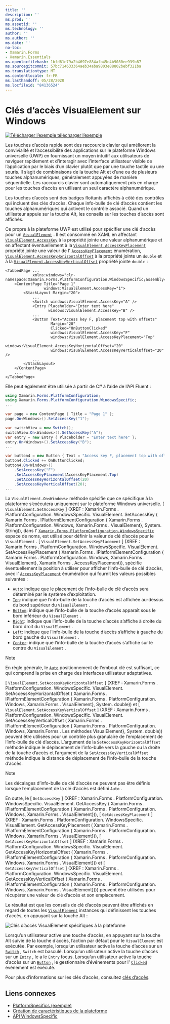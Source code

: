 ```yaml
---
title: ''
description: ''
ms.prod: ''
ms.assetid: ''
ms.technology: ''
author: ''
ms.author: ''
ms.date: ''
no-loc:
- Xamarin.Forms
- Xamarin.Essentials
ms.openlocfilehash: 1bfd61e79a2b4697e884afb45e4b9080ee939b87
ms.sourcegitcommit: 57bc714633364aeb34aba9803e88802bebf321ba
ms.translationtype: MT
ms.contentlocale: fr-FR
ms.lasthandoff: 05/28/2020
ms.locfileid: "84136524"
---
```

# <a name="visualelement-access-keys-on-windows"></a>Clés d’accès VisualElement sur Windows

[![Télécharger ](~/media/shared/download.png) l’exemple télécharger l’exemple](https://docs.microsoft.com/samples/xamarin/xamarin-forms-samples/userinterface-platformspecifics)

Les touches d’accès rapide sont des raccourcis clavier qui améliorent la convivialité et l’accessibilité des applications sur le plateforme Windows universelle (UWP) en fournissant un moyen intuitif aux utilisateurs de naviguer rapidement et d’interagir avec l’interface utilisateur visible de l’application par le biais d’un clavier plutôt que par une touche tactile ou une souris. Il s’agit de combinaisons de la touche Alt et d’une ou de plusieurs touches alphanumériques, généralement appuyées de manière séquentielle. Les raccourcis clavier sont automatiquement pris en charge pour les touches d’accès en utilisant un seul caractère alphanumérique.

Les touches d’accès sont des badges flottants affichés à côté des contrôles qui incluent des clés d’accès. Chaque info-bulle de clé d’accès contient les touches alphanumériques qui activent le contrôle associé. Quand un utilisateur appuie sur la touche Alt, les conseils sur les touches d’accès sont affichés.

Ce propre à la plateforme UWP est utilisé pour spécifier une clé d’accès pour un [`VisualElement`](xref:Xamarin.Forms.VisualElement) . Il est consommé en XAML en affectant [`VisualElement.AccessKey`](xref:Xamarin.Forms.PlatformConfiguration.WindowsSpecific.VisualElement.AccessKeyProperty) à la propriété jointe une valeur alphanumérique et en affectant éventuellement à la [`VisualElement.AccessKeyPlacement`](xref:Xamarin.Forms.PlatformConfiguration.WindowsSpecific.VisualElement.AccessKeyPlacementProperty) propriété jointe une valeur de l' [`AccessKeyPlacement`](xref:Xamarin.Forms.AccessKeyPlacement) énumération, [`VisualElement.AccessKeyHorizontalOffset`](xref:Xamarin.Forms.PlatformConfiguration.WindowsSpecific.VisualElement.AccessKeyHorizontalOffsetProperty) à la propriété jointe un `double` et à la [`VisualElement.AccessKeyVerticalOffset`](xref:Xamarin.Forms.PlatformConfiguration.WindowsSpecific.VisualElement.AccessKeyVerticalOffsetProperty) propriété jointe `double` :

```xaml
<TabbedPage ...
            xmlns:windows="clr-namespace:Xamarin.Forms.PlatformConfiguration.WindowsSpecific;assembly=Xamarin.Forms.Core">
    <ContentPage Title="Page 1"
                 windows:VisualElement.AccessKey="1">
        <StackLayout Margin="20">
            ...
            <Switch windows:VisualElement.AccessKey="A" />
            <Entry Placeholder="Enter text here"
                   windows:VisualElement.AccessKey="B" />
            ...
            <Button Text="Access key F, placement top with offsets"
                    Margin="20"
                    Clicked="OnButtonClicked"
                    windows:VisualElement.AccessKey="F"
                    windows:VisualElement.AccessKeyPlacement="Top"
                    windows:VisualElement.AccessKeyHorizontalOffset="20"
                    windows:VisualElement.AccessKeyVerticalOffset="20" />
            ...
        </StackLayout>
    </ContentPage>
    ...
</TabbedPage>
```

Elle peut également être utilisée à partir de C# à l’aide de l’API Fluent :

```csharp
using Xamarin.Forms.PlatformConfiguration;
using Xamarin.Forms.PlatformConfiguration.WindowsSpecific;
...

var page = new ContentPage { Title = "Page 1" };
page.On<Windows>().SetAccessKey("1");

var switchView = new Switch();
switchView.On<Windows>().SetAccessKey("A");
var entry = new Entry { Placeholder = "Enter text here" };
entry.On<Windows>().SetAccessKey("B");
...

var button4 = new Button { Text = "Access key F, placement top with offsets", Margin = new Thickness(20) };
button4.Clicked += OnButtonClicked;
button4.On<Windows>()
    .SetAccessKey("F")
    .SetAccessKeyPlacement(AccessKeyPlacement.Top)
    .SetAccessKeyHorizontalOffset(20)
    .SetAccessKeyVerticalOffset(20);
...
```

La `VisualElement.On<Windows>` méthode spécifie que ce spécifique à la plateforme s’exécutera uniquement sur le plateforme Windows universelle. [ `VisualElement.SetAccessKey` ] (XREF : Xamarin.Forms . PlatformConfiguration. WindowsSpecific. VisualElement. SetAccessKey ( Xamarin.Forms . IPlatformElementConfiguration { Xamarin.Forms . PlatformConfiguration. Windows, Xamarin.Forms . VisualElement}, System. String)), dans l' [`Xamarin.Forms.PlatformConfiguration.WindowsSpecific`](xref:Xamarin.Forms.PlatformConfiguration.WindowsSpecific) espace de noms, est utilisé pour définir la valeur de clé d’accès pour le `VisualElement` . [ `VisualElement.SetAccessKeyPlacement` ] (XREF : Xamarin.Forms . PlatformConfiguration. WindowsSpecific. VisualElement. SetAccessKeyPlacement ( Xamarin.Forms . IPlatformElementConfiguration { Xamarin.Forms . PlatformConfiguration. Windows, Xamarin.Forms . VisualElement}, Xamarin.Forms . AccessKeyPlacement)), spécifie éventuellement la position à utiliser pour afficher l’info-bulle de clé d’accès, avec l' [`AccessKeyPlacement`](xref:Xamarin.Forms.AccessKeyPlacement) énumération qui fournit les valeurs possibles suivantes :

- [`Auto`](xref:Xamarin.Forms.AccessKeyPlacement.Auto): indique que le placement de l’info-bulle de clé d’accès sera déterminé par le système d’exploitation.
- [`Top`](xref:Xamarin.Forms.AccessKeyPlacement.Top): indique que l’info-bulle de la touche d’accès est affichée au-dessus du bord supérieur du `VisualElement` .
- [`Bottom`](xref:Xamarin.Forms.AccessKeyPlacement.Bottom): indique que l’info-bulle de la touche d’accès apparaît sous le bord inférieur du `VisualElement` .
- [`Right`](xref:Xamarin.Forms.AccessKeyPlacement.Right): indique que l’info-bulle de la touche d’accès s’affiche à droite du bord droit du `VisualElement` .
- [`Left`](xref:Xamarin.Forms.AccessKeyPlacement.Left): indique que l’info-bulle de la touche d’accès s’affiche à gauche du bord gauche du `VisualElement` .
- [`Center`](xref:Xamarin.Forms.AccessKeyPlacement.Center): indique que l’info-bulle de la touche d’accès s’affiche sur le centre du `VisualElement` .

> [!NOTE]
> En règle générale, le [`Auto`](xref:Xamarin.Forms.AccessKeyPlacement.Auto) positionnement de l’embout clé est suffisant, ce qui comprend la prise en charge des interfaces utilisateur adaptatives.

[ `VisualElement.SetAccessKeyHorizontalOffset` ] (XREF : Xamarin.Forms . PlatformConfiguration. WindowsSpecific. VisualElement. SetAccessKeyHorizontalOffset ( Xamarin.Forms . IPlatformElementConfiguration { Xamarin.Forms . PlatformConfiguration. Windows, Xamarin.Forms . VisualElement}, System. double)) et [ `VisualElement.SetAccessKeyVerticalOffset` ] (XREF : Xamarin.Forms . PlatformConfiguration. WindowsSpecific. VisualElement. SetAccessKeyVerticalOffset ( Xamarin.Forms . IPlatformElementConfiguration { Xamarin.Forms . PlatformConfiguration. Windows, Xamarin.Forms . Les méthodes VisualElement}, System. double)) peuvent être utilisées pour un contrôle plus granulaire de l’emplacement de l’info-bulle de clé d’accès. L’argument de la `SetAccessKeyHorizontalOffset` méthode indique le déplacement de l’info-bulle vers la gauche ou la droite de la touche d’accès et l’argument de la `SetAccessKeyVerticalOffset` méthode indique la distance de déplacement de l’info-bulle de la touche d’accès.

>[!NOTE]
> Les décalages d’info-bulle de clé d’accès ne peuvent pas être définis lorsque l’emplacement de la clé d’accès est défini `Auto` .

En outre, le [ `GetAccessKey` ] (XREF : Xamarin.Forms . PlatformConfiguration. WindowsSpecific. VisualElement. GetAccessKey ( Xamarin.Forms . IPlatformElementConfiguration { Xamarin.Forms . PlatformConfiguration. Windows, Xamarin.Forms . VisualElement})), [ `GetAccessKeyPlacement` ] (XREF : Xamarin.Forms . PlatformConfiguration. WindowsSpecific. VisualElement. GetAccessKeyPlacement ( Xamarin.Forms . IPlatformElementConfiguration { Xamarin.Forms . PlatformConfiguration. Windows, Xamarin.Forms . VisualElement})), [ `GetAccessKeyHorizontalOffset` ] (XREF : Xamarin.Forms . PlatformConfiguration. WindowsSpecific. VisualElement. GetAccessKeyHorizontalOffset ( Xamarin.Forms . IPlatformElementConfiguration { Xamarin.Forms . PlatformConfiguration. Windows, Xamarin.Forms . VisualElement})) et [ `GetAccessKeyVerticalOffset` ] (XREF : Xamarin.Forms . PlatformConfiguration. WindowsSpecific. VisualElement. GetAccessKeyVerticalOffset ( Xamarin.Forms . IPlatformElementConfiguration { Xamarin.Forms . PlatformConfiguration. Windows, Xamarin.Forms . VisualElement}))) peuvent être utilisées pour récupérer une valeur de clé d’accès et son emplacement.

Le résultat est que les conseils de clé d’accès peuvent être affichés en regard de toutes les [`VisualElement`](xref:Xamarin.Forms.VisualElement) instances qui définissent les touches d’accès, en appuyant sur la touche Alt :

![Clés d’accès VisualElement spécifiques à la plateforme](visualelement-access-keys-images/visualelement-accesskeys.png "Clés d’accès VisualElement spécifiques à la plateforme")

Lorsqu’un utilisateur active une touche d’accès, en appuyant sur la touche Alt suivie de la touche d’accès, l’action par défaut pour le `VisualElement` est exécutée. Par exemple, lorsqu’un utilisateur active la touche d’accès sur un [`Switch`](xref:Xamarin.Forms.Switch) , `Switch` est basculé. Lorsqu’un utilisateur active la touche d’accès sur un [`Entry`](xref:Xamarin.Forms.Entry) , le a le `Entry` focus. Lorsqu’un utilisateur active la touche d’accès sur un [`Button`](xref:Xamarin.Forms.Button) , le gestionnaire d’événements pour l' [`Clicked`](xref:Xamarin.Forms.Button.Clicked) événement est exécuté.

Pour plus d’informations sur les clés d’accès, consultez [clés d’accès](/windows/uwp/design/input/access-keys#key-tip-positioning).

## <a name="related-links"></a>Liens connexes

- [PlatformSpecifics (exemple)](https://docs.microsoft.com/samples/xamarin/xamarin-forms-samples/userinterface-platformspecifics)
- [Création de caractéristiques de la plateforme](~/xamarin-forms/platform/platform-specifics/index.md#creating-platform-specifics)
- [API WindowsSpecific](xref:Xamarin.Forms.PlatformConfiguration.WindowsSpecific)
